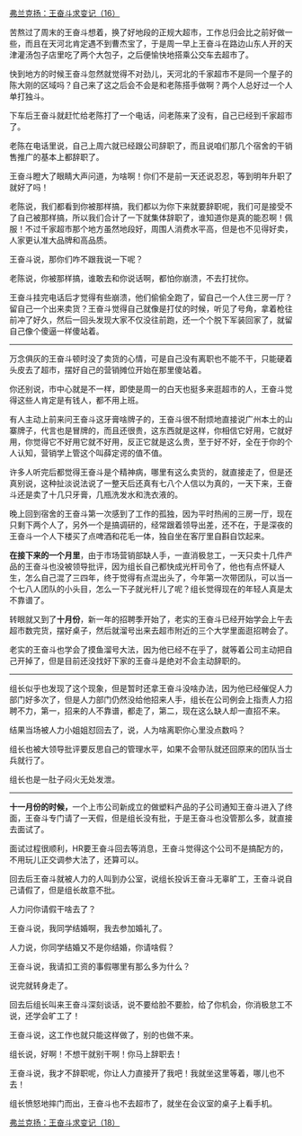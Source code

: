<p></p><a href="https://zhuanlan.zhihu.com/p/61289789" data-draft-node="block" data-draft-type="link-card" data-image="https://pic3.zhimg.com/v2-4ad9d4719d3ee1afe2fab83a29ad9096_180x120.jpg" data-image-width="722" data-image-height="372" class="internal">弗兰克扬：王奋斗求变记（16）</a><p>苦熬过了周末的王奋斗想着，换了好地段的正规大超市，工作总归会比之前好做一些，而且在天河北肯定遇不到曹杰宝了，于是周一早上王奋斗在路边山东人开的天津灌汤包子店里吃了两个大包子，之后便愉快地搭乘公交车去超市了。</p><p>快到地方的时候王奋斗忽然就觉得不对劲儿，天河北的千家超市不是同一个屋子的陈大刚的区域吗？自己来了这之后会不会是和老陈搭手做啊？两个人总好过一个人单打独斗。</p><p>下车后王奋斗就赶忙给老陈打了一个电话，问老陈来了没有，自己已经到千家超市了。</p><p>老陈在电话里说，自己上周六就已经跟公司辞职了，而且说咱们那几个宿舍的干销售推广的基本上都辞职了。</p><p>王奋斗瞪大了眼睛大声问道，为啥啊！你们不是前一天还说忍忍，等到明年升职了就好了吗！</p><p>老陈说，我们都看到你被那样搞，我们都以为你下来就要辞职呢，我们可是接受不了自己被那样搞，所以我们合计了一下就集体辞职了，谁知道你是真的能忍啊！佩服！不过千家超市那个地方虽然地段好，周围人消费水平高，但是也不见得好卖，人家更认准大品牌和高品质。</p><p>王奋斗说，那你们咋不跟我说一下呢？</p><p>老陈说，你被那样搞，谁敢去和你说话啊，都怕你崩溃，不去打扰你。</p><p>王奋斗挂完电话后才觉得有些崩溃，他们偷偷全跑了，留自己一个人住三房一厅？留自己一个出来卖货？王奋斗觉得自己就像是打仗的时候，听见了号角，拿着枪往前冲了好久，然后一回头发现大家不仅没往前跑，还一个个脱下军装回家了，就留自己像个傻逼一样傻站着。</p><hr><p>万念俱灰的王奋斗顿时没了卖货的心情，可是自己没有离职也不能不干，只能硬着头皮去了超市，摆好自己的营销摊位开始在那里傻站着。</p><p>你还别说，市中心就是不一样，即使是周一的白天也挺多来逛超市的人，王奋斗觉得这些人肯定是有钱人，都不用上班。</p><p>有人主动上前来问王奋斗这牙膏啥牌子的，王奋斗很不耐烦地直接说广州本土的山寨牌子，代言也是冒牌的，而且还很贵，这东西就是这样，你相信它好用，它就好用，你觉得它不好用它就不好用，反正它就是这么贵，至于好不好，全在于你的个人认知，营销学上管这个叫薛定谔的值不值。</p><p>许多人听完后都觉得王奋斗是个精神病，哪里有这么卖货的，就直接走了，但是还真别说，这种扯淡说法说了一整天后还真有七八个人信以为真的，一天下来，王奋斗还是卖了十几只牙膏，几瓶洗发水和洗衣液的。</p><p>晚上回到宿舍的王奋斗第一次感到了工作的孤独，因为平时热闹的三房一厅，现在只剩下两个人了，另外一个是搞调研的，经常跟着领导出差，还不在，于是深夜的王奋斗一个人下楼买了点啤酒和花毛一体，独自坐在客厅里自斟自饮起来。</p><p><b>在接下来的一个月里</b>，由于市场营销部缺人手，一直消极怠工，一天只卖十几件产品的王奋斗也没被领导批评，因为组长自己都快成光杆司令了，他也有点怀疑人生，怎么自己混了三四年，终于觉得有点混出头了，今年第一次带团队，可以当一个七八人团队的小头目，怎么一下子就光杆儿了呢？组长觉得现在的年轻人真是太不靠谱了。</p><p>转眼就又到了<b>十月份</b>，新一年的招聘季开始了，老实的王奋斗已经开始学会上午去超市数完货，摆好桌子，然后就溜号出来去超市附近的三个大学里面逛招聘会了。</p><p>老实的王奋斗也学会了摸鱼溜号大法，因为他已经不在乎了，就等着公司主动把自己开掉了，但是目前还没找好下家的王奋斗是绝对不会主动辞职的。</p><hr><p>组长似乎也发现了这个现象，但是暂时还拿王奋斗没啥办法，因为他已经催促人力部门好多次了，但是人力部门仍然没给他招来人手，组长在公司例会上指责人力招聘不力，第一，招来的人不靠谱，都走了，第二，现在这么缺人却一直招不来。</p><p>结果当场被人力小姐姐怼回去了，说，人为啥离职你心里没点数吗？</p><p>组长也被大领导批评要反思自己的管理水平，如果不会带队就还回原来的团队当士兵就行了。</p><p>组长也是一肚子闷火无处发泄。</p><hr><p><b>十一月份的时候，</b>一个上市公司新成立的做塑料产品的子公司通知王奋斗进入了终面，王奋斗专门请了一天假，但是组长没有批，于是王奋斗也没管那么多，就直接去面试了。</p><p>面试过程很顺利，HR要王奋斗回去等消息，王奋斗觉得这个公司不是搞配方的，不用玩儿正交调参大法了，还算可以。</p><p>回去后王奋斗就被人力的人叫到办公室，说组长投诉王奋斗无辜旷工，王奋斗说自己请假了，但是组长故意不批。</p><p>人力问你请假干啥去了？</p><p>王奋斗说，我同学结婚啊，我去参加婚礼了。</p><p>人力说，你同学结婚又不是你结婚，你请啥假？</p><p>王奋斗说，我请扣工资的事假哪里有那么多为什么？</p><p>说完就转身走了。</p><p>回去后组长叫来王奋斗深刻谈话，说不要给脸不要脸，给了你机会，你消极怠工不说，还学会旷工了！</p><p>王奋斗说，这工作也就只能这样做了，别的也做不来。</p><p>组长说，好啊！不想干就别干啊！你马上辞职去！</p><p>王奋斗说，我才不辞职呢，你让人力直接开了我吧！我就坐这里等着，哪儿也不去！</p><p>组长愤怒地摔门而出，王奋斗也不去超市了，就坐在会议室的桌子上看手机。</p><a href="https://zhuanlan.zhihu.com/p/61475362" data-draft-node="block" data-draft-type="link-card" data-image="https://pic4.zhimg.com/v2-547fa662ba914c3affd37c7e998bb1bf_180x120.jpg" data-image-width="777" data-image-height="343" class="internal">弗兰克扬：王奋斗求变记（18）</a><p></p>